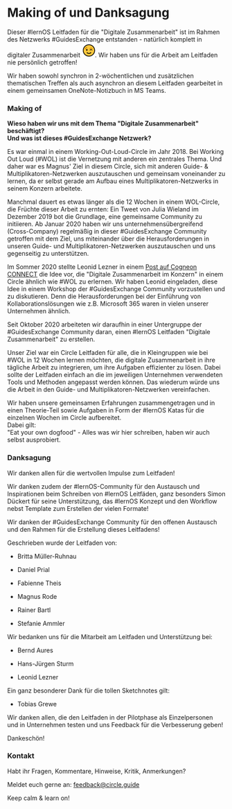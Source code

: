 # Making of und Danksagung

Dieser #lernOS Leitfaden für die "Digitale Zusammenarbeit" ist im
Rahmen des Netzwerks #GuidesExchange entstanden - natürlich komplett in
digitaler Zusammenarbeit
![](images/zwinkersmiley.png). Wir haben uns für die Arbeit am
Leitfaden nie persönlich getroffen!

Wir haben sowohl synchron in 2-wöchentlichen und zusätzlichen
thematischen Treffen als auch asynchron an diesem Leitfaden gearbeitet
in einem gemeinsamen OneNote-Notizbuch in MS Teams.

### Making of

**Wieso haben wir uns mit dem Thema "Digitale Zusammenarbeit"
beschäftigt?  
Und was ist dieses #GuidesExchange Netzwerk?**

Es war einmal in einem Working-Out-Loud-Circle im Jahr 2018. Bei Working
Out Loud (#WOL) ist die Vernetzung mit anderen ein zentrales Thema. Und
daher war es Magnus' Ziel in diesem Circle, sich mit anderen Guide- &
Multiplikatoren-Netzwerken auszutauschen und gemeinsam voneinander zu
lernen, da er selbst gerade am Aufbau eines Multiplikatoren-Netzwerks in
seinem Konzern arbeitete.

Manchmal dauert es etwas länger als die 12 Wochen in einem WOL-Circle,
die Früchte dieser Arbeit zu ernten: Ein Tweet von Julia Wieland im
Dezember 2019 bot die Grundlage, eine gemeinsame Community zu
initiieren. Ab Januar 2020 haben wir uns unternehmensübergreifend
(Cross-Company) regelmäßig in dieser #GuidesExchange Community getroffen
mit dem Ziel, uns miteinander über die Herausforderungen in unseren
Guide- und Multiplikatoren-Netzwerken auszutauschen und uns gegenseitig
zu unterstützen.

Im Sommer 2020 stellte Leonid Lezner in einem [Post auf Cogneon
CONNECT](https://community.cogneon.de/t/digitale-zusammenarbeit-im-konzern-lernos-guide/2295/16)
die Idee vor, die "Digitale Zusammenarbeit im Konzern" in einem Circle
ähnlich wie #WOL zu erlernen. Wir haben Leonid eingeladen, diese Idee in
einem Workshop der #GuidesExchange Community vorzustellen und zu
diskutieren. Denn die Herausforderungen bei der Einführung von
Kollaborationslösungen wie z.B. Microsoft 365 waren in vielen unserer
Unternehmen ähnlich.

Seit Oktober 2020 arbeiteten wir daraufhin in einer Untergruppe
der #GuidesExchange Community daran, einen #lernOS Leitfaden "Digitale
Zusammenarbeit" zu erstellen.

Unser Ziel war ein Circle Leitfaden für alle, die in Kleingruppen wie
bei #WOL in 12 Wochen lernen möchten, die digitale Zusammenarbeit in
ihre tägliche Arbeit zu integrieren, um ihre Aufgaben effizienter zu
lösen. Dabei sollte der Leitfaden einfach an die im jeweiligen
Unternehmen verwendeten Tools und Methoden angepasst werden können. Das
wiederum würde uns die Arbeit in den Guide- und
Multiplikatoren-Netzwerken vereinfachen.

Wir haben unsere gemeinsamen Erfahrungen zusammengetragen und in einen
Theorie-Teil sowie Aufgaben in Form der #lernOS Katas für die einzelnen
Wochen im Circle aufbereitet.\
Dabei gilt:\
"Eat your own dogfood" - Alles was wir hier schreiben, haben wir auch
selbst ausprobiert.

### Danksagung

Wir danken allen für die wertvollen Impulse zum Leitfaden!

Wir danken zudem der #lernOS-Community für den Austausch und
Inspirationen beim Schreiben von #lernOS Leitfäden, ganz besonders Simon
Dückert für seine Unterstützung, das #lernOS Konzept und den Workflow
nebst Template zum Erstellen der vielen Formate!

Wir danken der #GuidesExchange Community für den offenen Austausch und
den Rahmen für die Erstellung dieses Leitfadens!

Geschrieben wurde der Leitfaden von:

-   Britta Müller-Ruhnau

-   Daniel Prial

-   Fabienne Theis

-   Magnus Rode

-   Rainer Bartl

-   Stefanie Ammler

Wir bedanken uns für die Mitarbeit am Leitfaden und Unterstützung bei:

-   Bernd Aures

-   Hans-Jürgen Sturm

-   Leonid Lezner

Ein ganz besonderer Dank für die tollen Sketchnotes gilt:

-   Tobias Grewe

Wir danken allen, die den Leitfaden in der Pilotphase als Einzelpersonen
und in Unternehmen testen und uns Feedback für die Verbesserung geben!

Dankeschön!

### Kontakt

Habt ihr Fragen, Kommentare, Hinweise, Kritik, Anmerkungen?

Meldet euch gerne an:
[feedback@circle.guide](mailto:feedback@circle.guide?subject=Feedback%20lernOS%20digitale%20Zusammenarbeit)

Keep calm & learn on!

<div style="display: none">\newpage</div>
